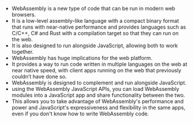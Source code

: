 * WebAssembly is a new type of code that can be run in modern web browsers.
* It is a low-level assembly-like language with a compact binary format that runs with near-native performance and provides languages such as C/C++, C# and Rust with a compilation target so that they can run on the web.
* It is also designed to run alongside JavaScript, allowing both to work together.
* WebAssembly has huge implications for the web platform.
* It provides a way to run code written in multiple languages on the web at near native speed, with client apps running on the web that previously couldn’t have done so.
* WebAssembly is designed to complement and run alongside JavaScript.
* using the WebAssembly JavaScript APIs, you can load WebAssembly modules into a JavaScript app and share functionality between the two.
* This allows you to take advantage of WebAssembly's performance and power and JavaScript's expressiveness and flexibility in the same apps, even if you don't know how to write WebAssembly code.
